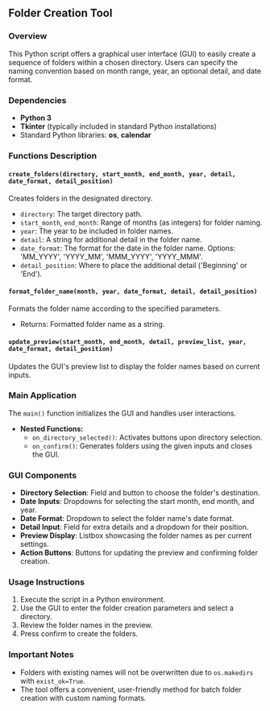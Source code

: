 ## Folder Creation Tool

### Overview
This Python script offers a graphical user interface (GUI) to easily create a sequence of folders within a chosen directory. Users can specify the naming convention based on month range, year, an optional detail, and date format.

### Dependencies
- **Python 3**
- **Tkinter** (typically included in standard Python installations)
- Standard Python libraries: **os**, **calendar**

### Functions Description

#### `create_folders(directory, start_month, end_month, year, detail, date_format, detail_position)`
Creates folders in the designated directory.
- `directory`: The target directory path.
- `start_month`, `end_month`: Range of months (as integers) for folder naming.
- `year`: The year to be included in folder names.
- `detail`: A string for additional detail in the folder name.
- `date_format`: The format for the date in the folder name. Options: 'MM_YYYY', 'YYYY_MM', 'MMM_YYYY', 'YYYY_MMM'.
- `detail_position`: Where to place the additional detail ('Beginning' or 'End').

#### `format_folder_name(month, year, date_format, detail, detail_position)`
Formats the folder name according to the specified parameters.
- Returns: Formatted folder name as a string.

#### `update_preview(start_month, end_month, detail, preview_list, year, date_format, detail_position)`
Updates the GUI's preview list to display the folder names based on current inputs.

### Main Application
The `main()` function initializes the GUI and handles user interactions.

- **Nested Functions:**
  - `on_directory_selected()`: Activates buttons upon directory selection.
  - `on_confirm()`: Generates folders using the given inputs and closes the GUI.

### GUI Components
- **Directory Selection**: Field and button to choose the folder's destination.
- **Date Inputs**: Dropdowns for selecting the start month, end month, and year.
- **Date Format**: Dropdown to select the folder name's date format.
- **Detail Input**: Field for extra details and a dropdown for their position.
- **Preview Display**: Listbox showcasing the folder names as per current settings.
- **Action Buttons**: Buttons for updating the preview and confirming folder creation.

### Usage Instructions
1. Execute the script in a Python environment.
2. Use the GUI to enter the folder creation parameters and select a directory.
3. Review the folder names in the preview.
4. Press confirm to create the folders.

### Important Notes
- Folders with existing names will not be overwritten due to `os.makedirs` with `exist_ok=True`.
- The tool offers a convenient, user-friendly method for batch folder creation with custom naming formats.
